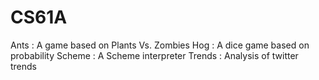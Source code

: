 # CS61A

Ants :  A game based on Plants Vs. Zombies
Hog : A dice game based on probability
Scheme :  A Scheme interpreter
Trends : Analysis of twitter trends 
